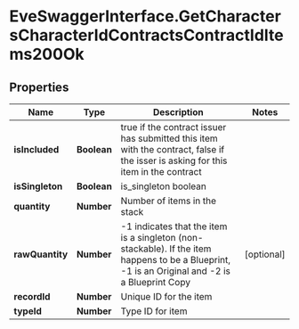 # EveSwaggerInterface.GetCharactersCharacterIdContractsContractIdItems200Ok

## Properties
Name | Type | Description | Notes
------------ | ------------- | ------------- | -------------
**isIncluded** | **Boolean** | true if the contract issuer has submitted this item with the contract, false if the isser is asking for this item in the contract | 
**isSingleton** | **Boolean** | is_singleton boolean | 
**quantity** | **Number** | Number of items in the stack | 
**rawQuantity** | **Number** | -1 indicates that the item is a singleton (non-stackable). If the item happens to be a Blueprint, -1 is an Original and -2 is a Blueprint Copy | [optional] 
**recordId** | **Number** | Unique ID for the item | 
**typeId** | **Number** | Type ID for item | 


